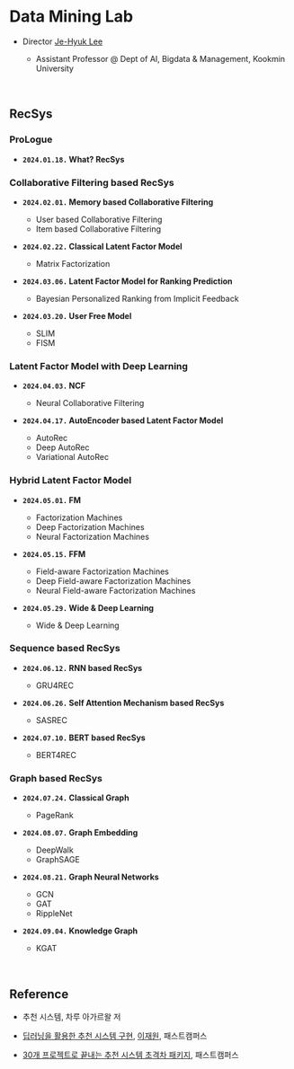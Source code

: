 # Data Mining Lab

- Director [Je-Hyuk Lee](https://github.com/jaylee07)

  - Assistant Professor @ Dept of AI, Bigdata & Management, Kookmin University

</br>

## RecSys

### ProLogue

- **`2024.01.18.` What? RecSys**

### Collaborative Filtering based RecSys

- **`2024.02.01.` Memory based Collaborative Filtering**
  - User based Collaborative Filtering
  - Item based Collaborative Filtering

- **`2024.02.22.` Classical Latent Factor Model**
  - Matrix Factorization

- **`2024.03.06.` Latent Factor Model for Ranking Prediction**
  - Bayesian Personalized Ranking from Implicit Feedback

- **`2024.03.20.` User Free Model**
  - SLIM
  - FISM

### Latent Factor Model with Deep Learning

- **`2024.04.03.` NCF**
  - Neural Collaborative Filtering

- **`2024.04.17.` AutoEncoder based Latent Factor Model**
  - AutoRec
  - Deep AutoRec
  - Variational AutoRec

### Hybrid Latent Factor Model

- **`2024.05.01.` FM**
  - Factorization Machines
  - Deep Factorization Machines
  - Neural Factorization Machines

- **`2024.05.15.` FFM**
  - Field-aware Factorization Machines
  - Deep Field-aware Factorization Machines
  - Neural Field-aware Factorization Machines

- **`2024.05.29.` Wide & Deep Learning**
  - Wide & Deep Learning

### Sequence based RecSys

- **`2024.06.12.` RNN based RecSys**
  - GRU4REC

- **`2024.06.26.` Self Attention Mechanism based RecSys**
  - SASREC

- **`2024.07.10.` BERT based RecSys**
  - BERT4REC

### Graph based RecSys

- **`2024.07.24.` Classical Graph**
  - PageRank

- **`2024.08.07.` Graph Embedding**
  - DeepWalk
  - GraphSAGE

- **`2024.08.21.` Graph Neural Networks**
  - GCN
  - GAT
  - RippleNet

- **`2024.09.04.` Knowledge Graph**
  - KGAT

</br>

## Reference

- 추천 시스템, 차루 아가르왈 저

- [딥러닝을 활용한 추천 시스템 구현](https://fastcampus.co.kr/data_online_rs), [이재원](https://github.com/jaewonlee-728), 패스트캠퍼스

- [30개 프로젝트로 끝내는 추천 시스템 초격차 패키지](https://fastcampus.co.kr/data_online_rsystem), 패스트캠퍼스
